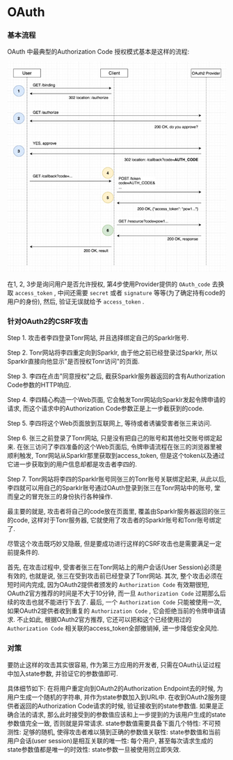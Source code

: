 # OAuth

### 基本流程

OAuth 中最典型的Authorization Code 授权模式基本是这样的流程:

![img](../img/20190430001.jpg)

在1, 2, 3步是询问用户是否允许授权, 第4步使用Provider提供的 `OAuth_code` 去换取 `access_token` , 中间还需要 `secret` 或者 `signature` 等等(为了确定持有code的用户的身份), 然后, 验证无误就给予 `access_token` .

### 针对OAuth2的CSRF攻击

Step 1. 攻击者李四登录Tonr网站, 并且选择绑定自己的Sparklr账号. 

Step 2. Tonr网站将李四重定向到Sparklr, 由于他之前已经登录过Sparklr, 所以Sparklr直接向他显示"是否授权Tonr访问"的页面. 

Step 3. 李四在点击"同意授权"之后, 截获Sparklr服务器返回的含有Authorization Code参数的HTTP响应. 

Step 4. 李四精心构造一个Web页面, 它会触发Tonr网站向Sparklr发起令牌申请的请求, 而这个请求中的Authorization Code参数正是上一步截获到的code. 

Step 5. 李四将这个Web页面放到互联网上, 等待或者诱骗受害者张三来访问. 

Step 6. 张三之前登录了Tonr网站, 只是没有把自己的账号和其他社交账号绑定起来. 在张三访问了李四准备的这个Web页面后, 令牌申请流程在张三的浏览器里被顺利触发, Tonr网站从Sparklr那里获取到access_token, 但是这个token以及通过它进一步获取到的用户信息却都是攻击者李四的. 

Step 7. Tonr网站将李四的Sparklr账号同张三的Tonr账号关联绑定起来, 从此以后, 李四就可以用自己的Sparklr账号通过OAuth登录到张三在Tonr网站中的账号, 堂而皇之的冒充张三的身份执行各种操作. 

最主要的就是, 攻击者将自己的code放在页面里, 覆盖由Sparklr服务器返回的张三的code, 这样对于Tonr服务器, 它就使用了攻击者的Sparklr账号和Tonr账号绑定了.

尽管这个攻击既巧妙又隐蔽, 但是要成功进行这样的CSRF攻击也是需要满足一定前提条件的. 

首先, 在攻击过程中, 受害者张三在Tonr网站上的用户会话(User Session)必须是有效的, 也就是说, 张三在受到攻击前已经登录了Tonr网站. 其次, 整个攻击必须在短时间内完成, 因为OAuth2提供者颁发的 `Authorization Code` 有效期很短, OAuth2官方推荐的时间是不大于10分钟, 而一旦 `Authorization Code` 过期那么后续的攻击也就不能进行下去了. 最后, 一个 `Authorization Code` 只能被使用一次, 如果OAuth2提供者收到重复的 `Authorization Code` , 它会拒绝当前的令牌申请请求. 不止如此, 根据OAuth2官方推荐, 它还可以把和这个已经使用过的 `Authorization Code` 相关联的access_token全部撤销掉, 进一步降低安全风险. 

### 对策

要防止这样的攻击其实很容易, 作为第三方应用的开发者, 只需在OAuth认证过程中加入state参数, 并验证它的参数值即可. 

具体细节如下: 在将用户重定向到OAuth2的Authorization Endpoint去的时候, 为用户生成一个随机的字符串, 并作为state参数加入到URL中. 在收到OAuth2服务提供者返回的Authorization Code请求的时候, 验证接收到的state参数值. 如果是正确合法的请求, 那么此时接受到的参数值应该和上一步提到的为该用户生成的state参数值完全一致, 否则就是异常请求. state参数值需要具备下面几个特性: 不可预测性: 足够的随机, 使得攻击者难以猜到正确的参数值关联性: state参数值和当前用户会话(user session)是相互关联的唯一性: 每个用户, 甚至每次请求生成的state参数值都是唯一的时效性: state参数一旦被使用则立即失效.
